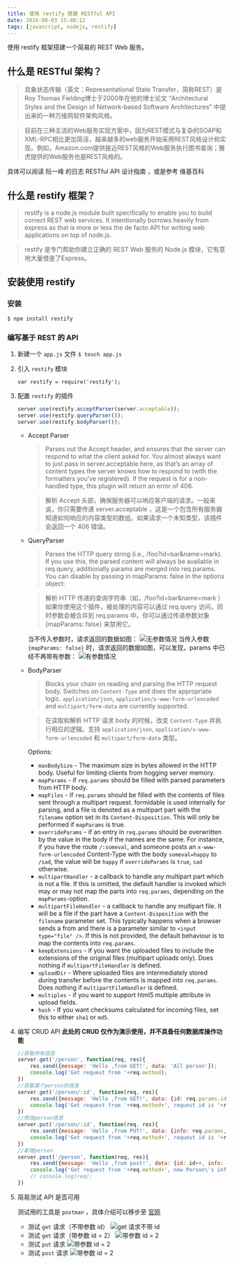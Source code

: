 ```yaml
---
title: 使用 restify 搭建 RESTful API
date: 2016-08-03 15:40:12
tags: [javascript, nodejs, restify]
---
```

使用 restify 框架搭建一个简易的 REST Web 服务。
<!-- more -->
##  什么是 RESTful 架构？

>具象状态传输（英文：Representational State Transfer，简称REST）是Roy Thomas Fielding博士于2000年在他的博士论文 “Architectural Styles and the Design of Network-based Software Architectures” 中提出来的一种万维网软件架构风格。

>目前在三种主流的Web服务实现方案中，因为REST模式与复杂的SOAP和XML-RPC相比更加简洁，越来越多的web服务开始采用REST风格设计和实现。例如，Amazon.com提供接近REST风格的Web服务执行图书查询；雅虎提供的Web服务也是REST风格的。

具体可以阅读 阮一峰 的日志 RESTful API 设计指南 ，或是参考 维基百科

##  什么是 restify 框架？

>restify is a node.js module built specifically to enable you to build correct REST web services. It intentionally borrows heavily from express as that is more or less the de facto API for writing web applications on top of node.js.

>restify 是专门帮助你建立正确的 REST Web 服务的 Node.js 模块，它有意地大量借鉴了Express。

##  安装使用 restify
### 安装

`$ npm install restify`

### 编写基于 REST 的 API

1.  新建一个 `app.js` 文件
    `$ touch app.js`

2.  引入 `restify` 模块

    `var restify = require('restify');`

3.  配置 `restify` 的插件

    ```javascript
    server.use(restify.acceptParser(server.acceptable));
    server.use(restify.queryParser());
    server.use(restify.bodyParser());
    ```

    * Accept Parser
        >Parses out the Accept header, and ensures that the server can respond to what the client asked for. You almost always want to just pass in server.acceptable here, as that’s an array of content types the server knows how to respond to (with the formatters you’ve registered). If the request is for a non-handled type, this plugin will return an error of 406.

        >解析 Accept 头部，确保服务器可以响应客户端的请求。一般来说，你只需要传递 server.acceptable ，这是一个包含所有服务器知道如何响应的内容类型的数组。如果请求一个未知类型，该插件会返回一个 406 错误。
    * QueryParser
        >Parses the HTTP query string (i.e., /foo?id=bar&name=mark). If you use this, the parsed content will always be available in req.query, additionally params are merged into req.params. You can disable by passing in mapParams: false in the options object:

        >解析 HTTP 传递的查询字符串（如，/foo?id=bar&name=mark ）如果你使用这个插件，被处理的内容可以通过 req.query 访问，同时参数会被合并到 req.params 中。你可以通过传递参数对象 {mapParams: false} 来禁用它。

        当不传入参数时，请求返回的数据如图：
        ![无参数情况](restify-demo/1-1.png)
        当传入参数 `{mapParams: false}` 时，请求返回的数据如图，可以发现，params 中已经不再带有参数：
        ![有参数情况](restify-demo/1.png)
    * BodyParser
        >Blocks your chain on reading and parsing the HTTP request body. Switches on `Content-Type` and does the appropriate logic. `application/json`, `application/x-www-form-urlencoded` and `multipart/form-data` are currently supported.

        >在读取和解析 HTTP 请求 body 的时候，改变 `Content-Type` 并执行相应的逻辑。支持 `application/json`, `application/x-www-form-urlencoded` 和 `multipart/form-data` 类型。

        Options:

        * `maxBodySize` - The maximum size in bytes allowed in the HTTP body. Useful for limiting clients from hogging server memory.
        * `mapParams` - if `req.params` should be filled with parsed parameters from HTTP body.
        * `mapFiles` - if `req.params` should be filled with the contents of files sent through a multipart request. formidable is used internally for parsing, and a file is denoted as a multipart part with the `filename` option set in its `Content-Disposition`. This will only be performed if `mapParams` is true.
        * `overrideParams` - if an entry in `req.params` should be overwritten by the value in the body if the names are the same. For instance, if you have the route `/:someval`, and someone posts an `x-www-form-urlencoded` Content-Type with the body `someval=happy` to `/sad`, the value will be `happy` if `overrideParams` is `true`, `sad` otherwise.
        * `multipartHandler` - a callback to handle any multipart part which is not a file. If this is omitted, the default handler is invoked which may or may not map the parts into `req.params`, depending on the `mapParams`-option.
        * `multipartFileHandler` - a callback to handle any multipart file. It will be a file if the part have a `Content-Disposition` with the `filename` parameter set. This typically happens when a browser sends a from and there is a parameter similar to `<input type="file" />`. If this is not provided, the default behaviour is to map the contents into `req.params`.
        * `keepExtensions` - if you want the uploaded files to include the extensions of the original files (multipart uploads only). Does nothing if `multipartFileHandler` is defined.
        * `uploadDir` - Where uploaded files are intermediately stored during transfer before the contents is mapped into `req.params`. Does nothing if `multipartFileHandler` is defined.
        * `multiples` - if you want to support html5 multiple attribute in upload fields.
        * `hash` - If you want checksums calculated for incoming files, set this to either `sha1` or `md5`.

4.  编写 CRUD API
    **此处的 CRUD 仅作为演示使用，并不具备任何数据库操作功能**

    ```javascript
    //获取所有信息
    server.get('/person', function(req, res){
        res.send({message: 'Hello ,from GET!', data: 'All person'});
        console.log('Get request from '+req.method);
    })
    //获取某个person的信息
    server.get('/person/:id', function(req, res){
        res.send({message: 'Hello ,from GET!', data: {id: req.params.id}});
        console.log('Get request from '+req.method+', request id is '+req.params.id);
    })
    //修改person信息
    server.put('/person/:id', function(req, res){
        res.send({message: 'Hello ,from PUT!', data: {info: req.params, id: req.params.id}});
        console.log('Get request from '+req.method+', request id is '+req.params.id);
    })
    //新增person
    server.post('/person', function(req, res){
        res.send({message: 'Hello ,from post!', data: {id: id++, info: req.params}});
        console.log('Get request from '+req.method+', new Person\'s info is :'+JSON.stringify(req.params));
        // console.log(req);
    })
    ```
5.  简易测试 API 是否可用

    测试用的工具是 `postman` ，具体介绍可以移步至 [官网](https://www.getpostman.com/)

    * 测试 `get` 请求（不带参数 id）
        ![get 请求不带 id](restify-demo/get.png)
    * 测试 `get` 请求（带参数 id = 2）
        ![带参数 id = 2](restify-demo/get-2.png)
    * 测试 `put` 请求
        ![带参数 id = 2](restify-demo/put.png)
    * 测试 `post` 请求
        ![带参数 id = 2](restify-demo/post.png)
